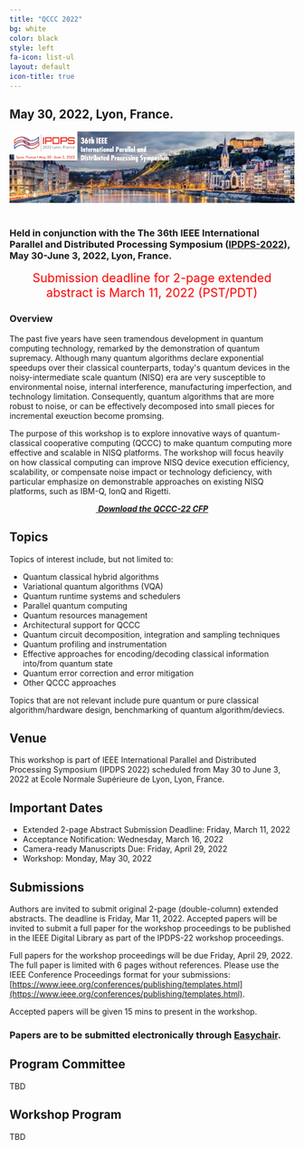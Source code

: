 ```yaml
---
title: "QCCC 2022"
bg: white
color: black
style: left
fa-icon: list-ul
layout: default
icon-title: true
---
```

 
<div style="text-align:center;">
  <span class="fa-stack subtlecircle" style="font-size:64px; background:rgba(0,128,0,0.1)">
    <i class="fa fa-circle fa-stack-2x text-white"></i>
    <i class="fa fa-server fa-stack-1x text-green"></i>
  </span>
</div>

## May 30, 2022, Lyon, France.

<div style="text-align:center;">
  <a href="https://www.ipdps.org/"><img width="640px" src="img/IPDPS2022WebHeader.jpeg"/></a>
  &nbsp;  &nbsp;  &nbsp;  &nbsp;
</div>

    
### Held in conjunction with the The 36th IEEE International Parallel and Distributed Processing Symposium ([IPDPS-2022](https://www.ipdps.org/)), May 30-June 3, 2022, Lyon, France.

<div style="text-align:center;">
  <p>
  <font style="color:red;font-size:16pt;font-face:bold;">
  Submission deadline for 2-page extended abstract is March 11, 2022 (PST/PDT)
  </font>
  </p>
</div>

### Overview
The past five years have seen tramendous development in quantum computing technology, remarked by the demonstration of quantum supremacy. Although many quantum algorithms declare exponential speedups over their classical counterparts, today's quantum devices in the noisy-intermediate scale quantum (NISQ) era are very susceptible to environmental noise, internal interference, manufacturing imperfection, and technology limitation. Consequently, quantum algorithms that are more robust to noise, or can be effectively decomposed into small pieces for incremental exeuction become promsing.  

The purpose of this workshop is to explore innovative ways of quantum-classical cooperative computing (QCCC) to make quantum computing more effective and scalable in NISQ platforms. The workshop will focus heavily on how classical computing can improve NISQ device execution efficiency, scalability, or compensate noise impact or technology deficiency, with particular emphasize on demonstrable approaches on existing NISQ platforms, such as IBM-Q, IonQ and Rigetti.




<div style="text-align:center;">
  <p>
    <a href="qccc-cfp.txt">
      <i class="fa fa-file-text-o">&nbsp;<b>Download the QCCC-22 CFP </b></i>
    </a>
  </p>
</div>

## Topics

Topics of interest include, but not limited to:
* Quantum classical hybrid algorithms
* Variational quantum algorithms (VQA)
* Quantum runtime systems and schedulers
* Parallel quantum computing
* Quantum resources management
* Architectural support for QCCC
* Quantum circuit decomposition, integration and sampling techniques
* Quantum profiling and instrumentation
* Effective approaches for encoding/decoding classical information into/from quantum state
* Quantum error correction and error mitigation
* Other QCCC approaches

Topics that are not relevant include pure quantum or pure classical algorithm/hardware design, benchmarking of quantum algorithm/deviecs. 

## Venue

This workshop is part of IEEE International Parallel and Distributed Processing Symposium (IPDPS 2022) scheduled from May 30 to June 3, 2022 at Ecole Normale Supérieure de Lyon, Lyon, France. 


## Important Dates
* Extended 2-page Abstract Submission Deadline: Friday, March 11, 2022
* Acceptance Notification: Wednesday, March 16, 2022
* Camera-ready Manuscripts Due: Friday, April 29, 2022
* Workshop: Monday, May 30, 2022


## Submissions
Authors are invited to submit original 2-page (double-column) extended abstracts. The deadline is Friday, Mar 11, 2022. Accepted papers will be invited to submit a full paper for the workshop proceedings to be published in the IEEE Digital Library as part of the IPDPS-22 workshop proceedings. 

Full papers for the workshop proceedings will be due Friday, April 29, 2022. The full paper is limited with 6 pages without references. Please use the IEEE Conference Proceedings format for your submissions: [https://www.ieee.org/conferences/publishing/templates.html](https://www.ieee.org/conferences/publishing/templates.html).

Accepted papers will be given 15 mins to present in the workshop.

### Papers are to be submitted electronically through [Easychair](https://easychair.org/my/conference?conf=q3c#).

## Program Committee
TBD

## Workshop Program
TBD

